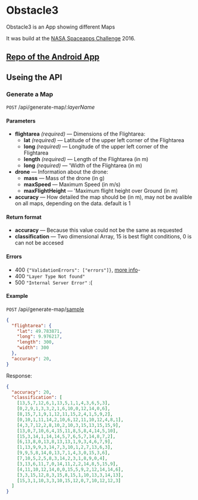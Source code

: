 # Obstacle3

Obstacle3 is an App showing different Maps

It was build at the [NASA Spaceapps Challenge](https://2016.spaceappschallenge.org/locations/wuerzburg-germany) 2016.

## [Repo of the Android App](https://2016.spaceappschallenge.org/locations/wuerzburg-germany)

## Useing the API
### Generate a Map

`POST` /api/generate-map/*:layerName*

#### Parameters

- **flightarea** *(required)* — Dimensions of the Flightarea:
  - **lat** *(required)* — Latitude of the upper left corner of the Flightarea
  - **long** *(required)* — Longitude of the upper left corner of the Flightarea
  - **length** *(required)* — Length of the Flightarea (in m)
  - **long** *(required)* — 'Width of the Flightarea (in m)
- **drone** — Information about the drone:
  - **mass** — Mass of the drone (in g)
  - **maxSpeed** — Maximum Speed (in m/s)
  - **maxFlightHeight** — 'Maximum flight height over Ground (in m)
- **accuracy** — How detailed the map should be (in m), may not be avalible on all maps, depending on the data. default is 1

#### Return format

- **accuracy** — Because this value could not be the same as requested
- **classification** — Two dimensional Array, 15 is best flight conditions, 0 is can not be accesed

#### Errors

- 400 `{"ValidationErrors": ["errors"]}`, [more info](schemas/generate-map.js)-
- 400 `"Layer Type Not found"`
- 500 `"Internal Server Error"` :(

#### Example

`POST` /api/generate-map/[sample](layers/random.js)
```json
{
  "flightarea": {
    "lat": 49.783871,
    "long": 9.976217,
    "length": 300,
    "width": 300
  },
  "accuracy": 20,
}
```

Response:
```json
{
  "accuracy": 20,
  "classification": [
    [13,5,7,12,6,1,13,5,1,1,4,3,6,5,3],
    [0,2,9,1,3,3,2,1,6,10,0,12,14,0,6],
    [8,15,7,1,9,1,12,11,15,2,4,1,5,9,2],
    [0,10,1,11,14,2,10,6,12,11,10,12,4,8,1],
    [4,3,7,12,2,8,10,2,10,3,15,13,15,15,9],
    [13,0,7,10,6,4,15,11,8,5,8,4,14,5,10],
    [15,3,14,1,14,14,5,7,6,5,7,14,8,7,2],
    [6,13,8,0,13,8,13,13,1,9,3,4,6,7,9],
    [1,13,9,9,3,14,7,3,10,1,2,7,13,6,3],
    [9,9,5,8,14,0,13,7,1,4,3,0,15,3,6],
    [7,10,5,2,5,8,3,14,2,3,1,8,9,0,4],
    [3,13,6,11,7,0,14,11,2,2,14,8,5,15,9],
    [4,11,10,12,14,0,0,15,5,9,2,12,14,14,6],
    [3,3,15,12,8,3,15,8,15,1,10,13,3,14,13],
    [15,3,1,10,3,3,10,15,12,0,7,10,12,12,3]
  ]
}
```
